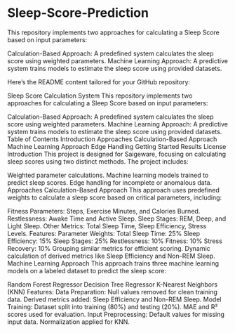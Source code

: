 # Sleep-Score-Prediction
This repository implements two approaches for calculating a Sleep Score based on input parameters:

Calculation-Based Approach: A predefined system calculates the sleep score using weighted parameters.
Machine Learning Approach: A predictive system trains models to estimate the sleep score using provided datasets.

Here’s the README content tailored for your GitHub repository:

Sleep Score Calculation System
This repository implements two approaches for calculating a Sleep Score based on input parameters:

Calculation-Based Approach: A predefined system calculates the sleep score using weighted parameters.
Machine Learning Approach: A predictive system trains models to estimate the sleep score using provided datasets.
Table of Contents
Introduction
Approaches
Calculation-Based Approach
Machine Learning Approach
Edge Handling
Getting Started
Results
License
Introduction
This project is designed for Saigeware, focusing on calculating sleep scores using two distinct methods. The project includes:

Weighted parameter calculations.
Machine learning models trained to predict sleep scores.
Edge handling for incomplete or anomalous data.
Approaches
Calculation-Based Approach
This approach uses predefined weights to calculate a sleep score based on critical parameters, including:

Fitness Parameters: Steps, Exercise Minutes, and Calories Burned.
Restlessness: Awake Time and Active Sleep.
Sleep Stages: REM, Deep, and Light Sleep.
Other Metrics: Total Sleep Time, Sleep Efficiency, Stress Levels.
Features:
Parameter Weights:
Total Sleep Time: 25%
Sleep Efficiency: 15%
Sleep Stages: 25%
Restlessness: 10%
Fitness: 10%
Stress Recovery: 10%
Grouping similar metrics for efficient scoring.
Dynamic calculation of derived metrics like Sleep Efficiency and Non-REM Sleep.
Machine Learning Approach
This approach trains three machine learning models on a labeled dataset to predict the sleep score:

Random Forest Regressor
Decision Tree Regressor
K-Nearest Neighbors (KNN)
Features:
Data Preparation:
Null values removed for clean training data.
Derived metrics added: Sleep Efficiency and Non-REM Sleep.
Model Training:
Dataset split into training (80%) and testing (20%).
MAE and R² scores used for evaluation.
Input Preprocessing:
Default values for missing input data.
Normalization applied for KNN.
